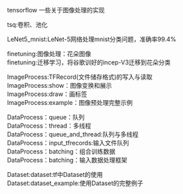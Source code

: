 tensorflow 一些关于图像处理的实现

tsq:卷积、池化

LeNet5_mnist:LeNet-5网络处理mnist分类问题，准确率99.4%

finetuning:图像处理：花朵图像\
finetuning:迁移学习，将谷歌训好的incep-V3迁移到花朵分类

ImageProcess:TFRecord(文件储存格式)的写入与读取\
ImageProcess:show：图像变换和展示\
ImageProcess:draw：画标签\
ImageProcess:example：图像预处理完整示例

DataProcess：queue：队列\
DataProcess：thread：多线程\
DataProcess：queue_and_thread:队列与多线程\
DataProcess：input_tfrecords:输入文件队列\
DataProcess：batching：组合训练数据\
DataProcess：batching：输入数据处理框架

Dataset:dataset:tf中Dataset的使用\
Dataset:dataset_example:使用Dataset的完整例子

